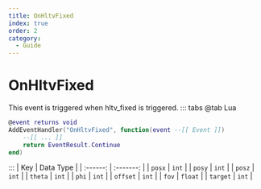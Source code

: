 ```yaml
---
title: OnHltvFixed
index: true
order: 2
category:
  - Guide
---
```


# OnHltvFixed
This event is triggered when hltv_fixed is triggered.
::: tabs
@tab Lua
```lua
@event returns void
AddEventHandler("OnHltvFixed", function(event --[[ Event ]])
    --[[ ... ]]
    return EventResult.Continue
end)
```

:::
|    Key   | Data Type |
| :------: | :-------: |
|  `posx`  |   `int`   |
|  `posy`  |   `int`   |
|  `posz`  |   `int`   |
|  `theta` |   `int`   |
|   `phi`  |   `int`   |
| `offset` |   `int`   |
|   `fov`  |  `float`  |
| `target` |   `int`   |